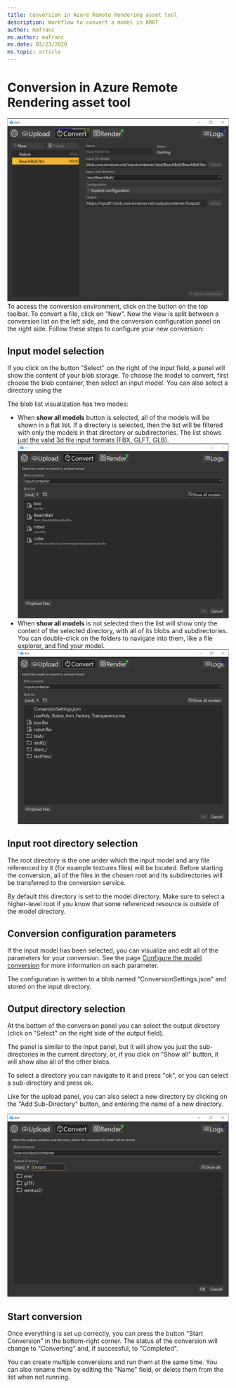 ```yaml
---
title: Conversion in Azure Remote Rendering asset tool
description: Workflow to convert a model in ARRT
author: mafranc
ms.author: mafranc
ms.date: 03/23/2020
ms.topic: article
---
```


# Conversion in Azure Remote Rendering asset tool

![Conversion panel](media/conversion.png)
To access the conversion environment, click on the button on the top toolbar.
To convert a file, click on "New". Now the view is split between a conversion list on the left side, and the conversion configuration panel on the right side. Follow these steps to configure your new conversion:

## Input model selection

If you click on the button "Select" on the right of the input field, a panel will show the content of your blob storage. To choose the model to convert, first choose the blob container, then select an input model.
You can also select a directory using the 

The blob list visualization has two modes:

* When **show all models** button is selected, all of the models will be shown in a flat list. If a directory is selected, then the list will be filtered with only the models in that directory or subdirectories. The list shows just the valid 3d file input formats (FBX, GLFT, GLB).
![Show all models](media/standardbloblist.png)
* When **show all models** is not selected then the list will show only the content of the selected directory, with all of its blobs and subdirectories. You can double-click on the folders to navigate into them, like a file explorer, and find your model.
![Show only directory](media/directorybloblist.png)

## Input root directory selection

The root directory is the one under which the input model and any file referenced by it (for example textures files) will be located.
Before starting the conversion, all of the files in the chosen root and its subdirectories will be transferred to the conversion service.

 By default this directory is set to the model directory. Make sure to select a higher-level root if you know that some referenced resource is outside of the model directory.

## Conversion configuration parameters

If the input model has been selected, you can visualize and edit all of the parameters for your conversion. See the page [Configure the model conversion](https://docs.microsoft.com/en-us/azure/remote-rendering/how-tos/conversion/configure-model-conversion) for more information on each parameter.

The configuration is written to a blob named "ConversionSettings.json" and stored on the input directory.

## Output directory selection

At the bottom of the conversion panel you can select the output directory (click on "Select" on the right side of the output field).

The panel is similar to the input panel, but it will show you just the sub-directories in the current directory, or, if you click on "Show all" button, it will show also all of the other blobs.

To select a directory you can navigate to it and press "ok", or you can select a sub-directory and press ok.

Like for the upload panel, you can also select a new directory by clicking on the "Add Sub-Directory" button, and entering the name of a new directory.

![Directory selection](media/newdiroutput.png)

## Start conversion

Once everything is set up correctly, you can press the button "Start Conversion" in the bottom-right corner. The status of the conversion will change to "Converting" and, if successful, to "Completed".

You can create multiple conversions and run them at the same time. You can also rename them by editing the "Name" field, or delete them from the list when not running.
